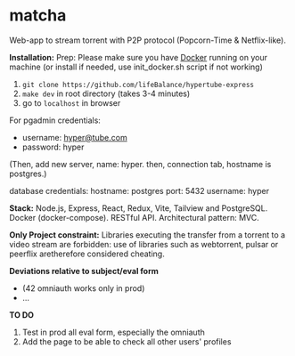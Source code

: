 # matcha #

Web-app to stream torrent with P2P protocol (Popcorn-Time & Netflix-like).

**Installation:**
Prep: Please make sure you have [Docker](https://www.docker.com/) running on your machine (or install if needed, use init_docker.sh script if not working)

1. `git clone https://github.com/lifeBalance/hypertube-express`
2. `make dev` in root directory (takes 3-4 minutes)
3. go to `localhost` in browser

For pgadmin credentials: 
- username: hyper@tube.com
- password: hyper

(Then, add new server, name: hyper. 
then, connection tab, hostname is postgres.)

database credentials:
hostname: postgres
port: 5432
username: hyper

**Stack:**
Node.js, Express, React, Redux, Vite, Tailview and PostgreSQL.
Docker (docker-compose). RESTful API.
Architectural pattern: MVC. 

**Only Project constraint:**
Libraries executing the transfer from a torrent to a video stream are forbidden: use of libraries such as webtorrent, pulsar or peerflix aretherefore considered cheating.

**Deviations relative to subject/eval form**
- (42 omniauth works only in prod)
- ...

**TO DO**
1) Test in prod all eval form, especially the omniauth
2) Add the page to be able to check all other users' profiles
